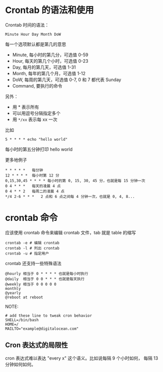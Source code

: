 # Crontab 的语法和使用

<!--
ID: c9a925b6-269c-4072-b4d1-d83b63b11a48
Status: publish
Date: 2017-05-29T15:41:00
Modified: 2020-05-16T12:10:16
wp_id: 433
-->

Crontab 时间的语法：

```
Minute Hour Day Month DoW
```

每一个选项默认都是第几的意思

* Minute, 每小时的第几分，可选值 0-59
* Hour, 每天的第几个小时，可选值 0-23
* Day, 每月的第几天，可选值 1-31
* Month, 每年的第几个月，可选值 1-12
* DoW, 每周的第几天，可选值 0-7, 0 和 7 都代表 Sunday
* Command, 要执行的命令

另外：

- 用 * 表示所有
- 可以用逗号分隔指定多个
- 用 `*/xx` 表示每 xx 一次

比如

```
5 * * * * echo "hello world"
```

每小时的第五分钟打印 hello world

更多地例子

```
* * * * *	每分钟
12 * * * *	每小时第 12 分
0,15,30,45 * * * * 每小时的第 0, 15, 30, 45 分，也就是每 15 分钟一次
0 4 * * *	每天的凌晨 4 点
0 4 * * 2	每周二的凌晨 4 点
*/4 2-6 * * *	2 点和 6 点之间每 4 分钟一次，也就是 0, 4, 8...
```

# crontab 命令

应该使用 crontab 命令来编辑 crontab 文件，tab 就是 table 的缩写

```
crontab -e # 编辑 crontab
crontab -l # 列出 crontab
crontab -u # 指定用户
```

crontab 还支持一些特殊语法

```
@hourly 相当于 0 * * * * 也就是每小时执行
@daily  相当于 0 0 * * * 也就是每天执行
@weekly 相当于 0 0 0 0 0
monthly
@yearly
@reboot	at reboot
```

NOTE:

```
# add these line to tweak cron behavior
SHELL=/bin/bash
HOME=/
MAILTO="example@digitalocean.com"
```


## Cron 表达式的局限性

cron 表达式难以表达 "every x" 这个语义。比如说每隔 9 个小时如何， 每隔 13 分钟如何如何。
